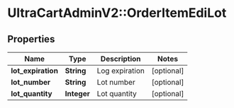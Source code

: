 # UltraCartAdminV2::OrderItemEdiLot

## Properties
Name | Type | Description | Notes
------------ | ------------- | ------------- | -------------
**lot_expiration** | **String** | Log expiration | [optional] 
**lot_number** | **String** | Lot number | [optional] 
**lot_quantity** | **Integer** | Lot quantity | [optional] 


